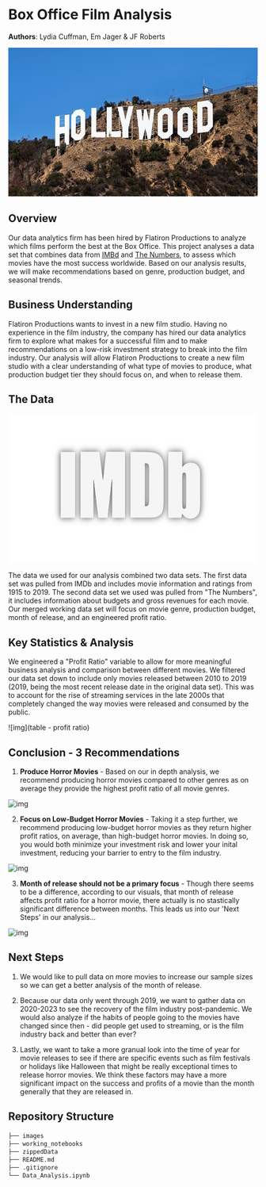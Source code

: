 # Box Office Film Analysis

**Authors**: Lydia Cuffman, Em Jager & JF Roberts

<p align="center">
  <img width="800" height="300" src="images/Holywood.jpeg">
</p>

## Overview

Our data analytics firm has been hired by Flatiron Productions to analyze which films perform the best at the Box Office. This project analyses a data set that combines data from [IMBd](https://www.imdb.com/)
 and [The Numbers](https://www.the-numbers.com/movie/), to assess which movies have the most success worldwide. Based on our analysis results, we will make recommendations based on genre, production budget, and seasonal trends.

## Business Understanding

Flatiron Productions wants to invest in a new film studio. Having no experience in the film industry, the company has hired our data analytics firm to explore what makes for a successful film and to make recommendations on a low-risk investment strategy to break into the film industry. Our analysis will allow Flatiron Productions to create a new film studio with a clear understanding of what type of movies to produce, what production budget tier they should focus on, and when to release them.

## The Data 

<p align="center">
  <img width="800" height="300" src="images/d90etr2uv2t9idnbcshcl9eh3p-e60d36ec5ba6ce6543b246ef0041c504.png">
</p>

The data we used for our analysis combined two data sets. The first data set was pulled from IMDb and includes movie information and ratings from 1915 to 2019. The second data set we used was pulled from "The Numbers", it includes information about budgets and gross revenues for each movie. Our merged working data set will focus on movie genre, production budget, month of release, and an engineered profit ratio.

## Key Statistics & Analysis

We engineered a "Profit Ratio" variable to allow for more meaningful business analysis and comparison between different movies. We filtered our data set down to include only movies released between 2010 to 2019 (2019, being the most recent release date in the original data set). This was to account for the rise of streaming services in the late 2000s that completely changed the way movies were released and consumed by the public.


![img](table - profit ratio)

## Conclusion - 3 Recommendations 

1. **Produce Horror Movies** - Based on our in depth analysis, we recommend producing horror movies compared to other genres as on average they provide the highest profit ratio of all movie genres.

![img]()

2. **Focus on Low-Budget Horror Movies** - Taking it a step further, we recommend producing low-budget horror movies as they return higher profit ratios, on average, than high-budget horror movies. In doing so, you would both minimize your investment risk and lower your inital investment, reducing your barrier to entry to the film industry.

![img]()

3. **Month of release should not be a primary focus** - Though there seems to be a difference, according to our visuals, that month of release affects profit ratio for a horror movie, there actually is no stastically significant difference between months. This leads us into our 'Next Steps' in our analysis...

![img]() 

## Next Steps

1. We would like to pull data on more movies to increase our sample sizes so we can get a better analysis of the month of release. 

2. Because our data only went through 2019, we want to gather data on 2020-2023 to see the recovery of the film industry post-pandemic. We would also analyze if the habits of people going to the movies have changed since then - did people get used to streaming, or is the film industry back and better than ever?

3. Lastly, we want to take a more granual look into the time of year for movie releases to see if there are specific events such as film festivals or holidays like Halloween that might be really exceptional times to release horror movies. We think these factors may have a more significant impact on the success and profits of a movie than the month generally that they are released in. 


## Repository Structure

```
├── images
├── working_notebooks
├── zippedData
├── README.md
├── .gitignore
└── Data_Analysis.ipynb
```
